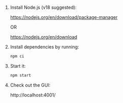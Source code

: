 1. Install Node.js (v18 suggested):

   https://nodejs.org/en/download/package-manager

   OR

   https://nodejs.org/en/download

2. Install dependencies by running:

   ```sh
   npm ci
   ```

3. Start it:

   ```sh
   npm start
   ```

4. Check out the GUI:

   http://localhost:4001/
